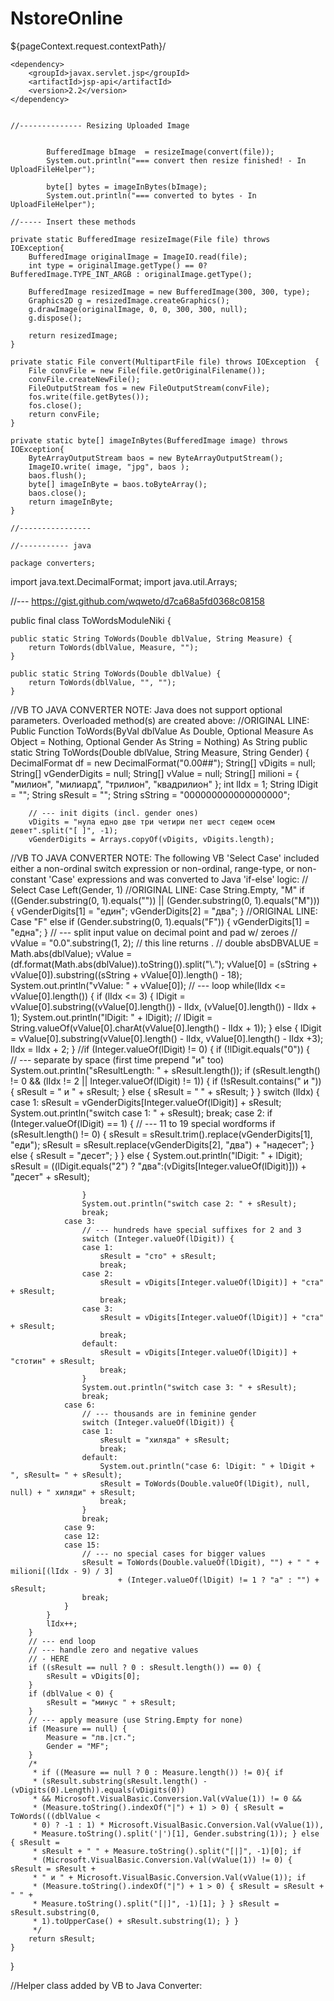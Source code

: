 # NstoreOnline

${pageContext.request.contextPath}/

	<dependency>
	  	<groupId>javax.servlet.jsp</groupId>
	  	<artifactId>jsp-api</artifactId>
	  	<version>2.2</version>
	</dependency>
	
	
	//-------------- Resizing Uploaded Image
				
					
			BufferedImage bImage  = resizeImage(convert(file));
			System.out.println("=== convert then resize finished! - In UploadFileHelper");
				
			byte[] bytes = imageInBytes(bImage);
			System.out.println("=== converted to bytes - In UploadFileHelper");
	
	//----- Insert these methods

	private static BufferedImage resizeImage(File file) throws IOException{
		BufferedImage originalImage = ImageIO.read(file);
		int type = originalImage.getType() == 0? BufferedImage.TYPE_INT_ARGB : originalImage.getType();

		BufferedImage resizedImage = new BufferedImage(300, 300, type);
		Graphics2D g = resizedImage.createGraphics();
		g.drawImage(originalImage, 0, 0, 300, 300, null);
		g.dispose();

		return resizedImage;
	}
	
	private static File convert(MultipartFile file) throws IOException	{    
	    File convFile = new File(file.getOriginalFilename());
	    convFile.createNewFile(); 
	    FileOutputStream fos = new FileOutputStream(convFile); 
	    fos.write(file.getBytes());
	    fos.close(); 
	    return convFile;
	}
	
	private static byte[] imageInBytes(BufferedImage image) throws IOException{
		ByteArrayOutputStream baos = new ByteArrayOutputStream();
		ImageIO.write( image, "jpg", baos );
		baos.flush();
		byte[] imageInByte = baos.toByteArray();
		baos.close();
		return imageInByte;
	}
	
	//----------------
	
	//----------- java
	
	package converters;
import java.text.DecimalFormat;
import java.util.Arrays;

//---  https://gist.github.com/wqweto/d7ca68a5fd0368c08158

public final class ToWordsModuleNiki {

	public static String ToWords(Double dblValue, String Measure) {
		return ToWords(dblValue, Measure, "");
	}

	public static String ToWords(Double dblValue) {
		return ToWords(dblValue, "", "");
	}

//VB TO JAVA CONVERTER NOTE: Java does not support optional parameters. Overloaded method(s) are created above:
//ORIGINAL LINE: Public Function ToWords(ByVal dblValue As Double, Optional Measure As Object = Nothing, Optional Gender As String = Nothing) As String
	public static String ToWords(Double dblValue, String Measure, String Gender) {
		DecimalFormat df = new DecimalFormat("0.00##");
		String[] vDigits = null;
		String[] vGenderDigits = null;
		String[] vValue = null;
		String[] milioni = { "милион", "милиард", "трилион", "квадрилион" };
		int lIdx = 1;
		String lDigit = "";
		String sResult = "";
		String sString = "000000000000000000";

		// --- init digits (incl. gender ones)
		vDigits = "нула едно две три четири пет шест седем осем девет".split("[ ]", -1);
		vGenderDigits = Arrays.copyOf(vDigits, vDigits.length);
//VB TO JAVA CONVERTER NOTE: The following VB 'Select Case' included either a non-ordinal switch expression or non-ordinal, range-type, or non-constant 'Case' expressions and was converted to Java 'if-else' logic:
//	Select Case Left(Gender, 1)
//ORIGINAL LINE: Case String.Empty, "M"
		if ((Gender.substring(0, 1).equals("")) || (Gender.substring(0, 1).equals("M"))) {
			vGenderDigits[1] = "един";
			vGenderDigits[2] = "два";
		}
//ORIGINAL LINE: Case "F"
		else if (Gender.substring(0, 1).equals("F")) {
			vGenderDigits[1] = "една";
		}
		// --- split input value on decimal point and pad w/ zeroes
		// vValue = "0.0".substring(1, 2); // this line returns .
		// double absDBVALUE = Math.abs(dblValue);
		vValue = (df.format(Math.abs(dblValue)).toString()).split("\\.");
		vValue[0] = (sString + vValue[0]).substring((sString + vValue[0]).length() - 18);
		System.out.println("vValue: " + vValue[0]);
		// --- loop
		while(lIdx <= vValue[0].length()) {
			if (lIdx <= 3) {
				lDigit = vValue[0].substring((vValue[0].length()) - lIdx, (vValue[0].length()) - lIdx + 1);
				System.out.println("lDigit: " + lDigit);
				// lDigit = String.valueOf(vValue[0].charAt(vValue[0].length() - lIdx + 1));
			} else {
				lDigit = vValue[0].substring(vValue[0].length() - lIdx, vValue[0].length() - lIdx +3);
				lIdx = lIdx + 2;
			}
			//if (Integer.valueOf(lDigit) != 0) {
			if (!lDigit.equals("0")) {	
			// --- separate by space (first time prepend "и" too)
				System.out.println("sResultLength: " + sResult.length());
				if (sResult.length() != 0 && (lIdx != 2 || Integer.valueOf(lDigit) != 1)) {
					if (!sResult.contains(" и ")) {
						sResult = " и " + sResult;
					} else {
						sResult = " " + sResult;
					}
				}
				switch (lIdx) {
				case 1:
					sResult = vGenderDigits[Integer.valueOf(lDigit)] + sResult;
					System.out.println("switch case 1: " + sResult);
					break;
				case 2:
					if (Integer.valueOf(lDigit) == 1) {
						// --- 11 to 19 special wordforms
						if (sResult.length() != 0) {
							sResult = sResult.trim().replace(vGenderDigits[1], "еди");
							sResult = sResult.replace(vGenderDigits[2], "два") + "надесет";
						} else {
							sResult = "десет";
						}
					} else {
						System.out.println("lDigit: " + lDigit);
						sResult = ((lDigit.equals("2") ? "два":(vDigits[Integer.valueOf(lDigit)])) + "десет" + sResult);
						
					}
					System.out.println("switch case 2: " + sResult);
					break;
				case 3:
					// --- hundreds have special suffixes for 2 and 3
					switch (Integer.valueOf(lDigit)) {
					case 1:
						sResult = "сто" + sResult;
						break;
					case 2:
						sResult = vDigits[Integer.valueOf(lDigit)] + "ста" + sResult;
						break;
					case 3:
						sResult = vDigits[Integer.valueOf(lDigit)] + "ста" + sResult;
						break;
					default:
						sResult = vDigits[Integer.valueOf(lDigit)] + "стотин" + sResult;
						break;
					}
					System.out.println("switch case 3: " + sResult);
					break;
				case 6:
					// --- thousands are in feminine gender
					switch (Integer.valueOf(lDigit)) {
					case 1:
						sResult = "хиляда" + sResult;
						break;
					default:
						System.out.println("case 6: lDigit: " + lDigit + ", sResult= " + sResult);
						sResult = ToWords(Double.valueOf(lDigit), null, null) + " хиляди" + sResult;
						break;
					}
					break;
				case 9:
				case 12:
				case 15:
					// --- no special cases for bigger values
					sResult = ToWords(Double.valueOf(lDigit), "") + " " + milioni[(lIdx - 9) / 3]
							+ (Integer.valueOf(lDigit) != 1 ? "а" : "") + sResult;
					break;
				}
			}
			lIdx++;
		}
		// --- end loop
		// --- handle zero and negative values
		// - HERE
		if ((sResult == null ? 0 : sResult.length()) == 0) {
			sResult = vDigits[0];
		}
		if (dblValue < 0) {
			sResult = "минус " + sResult;
		}
		// --- apply measure (use String.Empty for none)
		if (Measure == null) {
			Measure = "лв.|ст.";
			Gender = "MF";
		}
		/*
		 * if ((Measure == null ? 0 : Measure.length()) != 0){ if
		 * (sResult.substring(sResult.length() - (vDigits(0).Length)).equals(vDigits(0))
		 * && Microsoft.VisualBasic.Conversion.Val(vValue(1)) != 0 &&
		 * (Measure.toString().indexOf("|") + 1) > 0) { sResult = ToWords(((dblValue <
		 * 0) ? -1 : 1) * Microsoft.VisualBasic.Conversion.Val(vValue(1)),
		 * Measure.toString().split('|')[1], Gender.substring(1)); } else { sResult =
		 * sResult + " " + Measure.toString().split("[|]", -1)[0]; if
		 * (Microsoft.VisualBasic.Conversion.Val(vValue(1)) != 0) { sResult = sResult +
		 * " и " + Microsoft.VisualBasic.Conversion.Val(vValue(1)); if
		 * (Measure.toString().indexOf("|") + 1 > 0) { sResult = sResult + " " +
		 * Measure.toString().split("[|]", -1)[1]; } } sResult = sResult.substring(0,
		 * 1).toUpperCase() + sResult.substring(1); } }
		 */
		return sResult;
	}

}

//Helper class added by VB to Java Converter:



	
	
	
